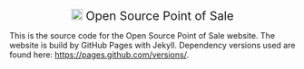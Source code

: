 <p align="center"><a href="#"><img src="https://raw.githubusercontent.com/opensourcepos/opensourcepos/master/branding/emblem.svg" alt="Open Source Point of Sale Logo" width="auto" height="20"></a><span style="font-size: 1.5em;">&nbsp;Open Source Point of Sale</span></p>

This is the source code for the Open Source Point of Sale website. The website is build by GitHub Pages with Jekyll. Dependency versions used are found here: https://pages.github.com/versions/.
